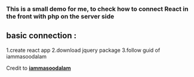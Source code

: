 ### This is a small demo for me, to check how to connect React in the front with php on the server side

## basic connection :

1.create react app
2.download jquery package
3.follow guid of iammasoodalam

Credit to **[iammasoodalam](https://www.geeksforgeeks.org/how-to-connect-reactjs-as-a-front-end-with-php-as-a-back-end/)**
